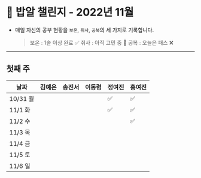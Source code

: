 # 🍚 밥알 챌린지 - 2022년 11월
- 매일 자신의 공부 현황을 `보온`, `취사`, `공복`의 세 가지로 기록합니다.
    
    > 보온 : 1솔 이상 완료 ✅
    취사 : 아직 고민 중 🤔
    공복 : 오늘은 패스 ❌
---

## 첫째 주
**날짜**|김예은|송진서|이동령|정여진|홍여진
---|---|---|---|---|---
10/31 월| | | |✅|✅
11/1 화| | | |✅|✅
11/2 수| | | | |✅
11/3 목| | | | |
11/4 금| | | | |
11/5 토| | | | |
11/6 일| | | | |
